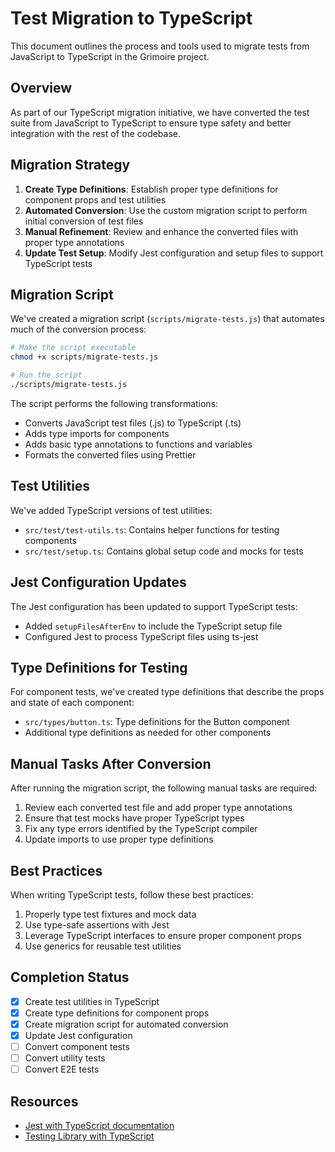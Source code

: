 # Test Migration to TypeScript

This document outlines the process and tools used to migrate tests from JavaScript to TypeScript in the Grimoire project.

## Overview

As part of our TypeScript migration initiative, we have converted the test suite from JavaScript to TypeScript to ensure type safety and better integration with the rest of the codebase.

## Migration Strategy

1. **Create Type Definitions**: Establish proper type definitions for component props and test utilities
2. **Automated Conversion**: Use the custom migration script to perform initial conversion of test files
3. **Manual Refinement**: Review and enhance the converted files with proper type annotations
4. **Update Test Setup**: Modify Jest configuration and setup files to support TypeScript tests

## Migration Script

We've created a migration script (`scripts/migrate-tests.js`) that automates much of the conversion process:

```bash
# Make the script executable
chmod +x scripts/migrate-tests.js

# Run the script
./scripts/migrate-tests.js
```

The script performs the following transformations:
- Converts JavaScript test files (.js) to TypeScript (.ts)
- Adds type imports for components
- Adds basic type annotations to functions and variables
- Formats the converted files using Prettier

## Test Utilities

We've added TypeScript versions of test utilities:

- `src/test/test-utils.ts`: Contains helper functions for testing components
- `src/test/setup.ts`: Contains global setup code and mocks for tests

## Jest Configuration Updates

The Jest configuration has been updated to support TypeScript tests:

- Added `setupFilesAfterEnv` to include the TypeScript setup file
- Configured Jest to process TypeScript files using ts-jest

## Type Definitions for Testing

For component tests, we've created type definitions that describe the props and state of each component:

- `src/types/button.ts`: Type definitions for the Button component
- Additional type definitions as needed for other components

## Manual Tasks After Conversion

After running the migration script, the following manual tasks are required:

1. Review each converted test file and add proper type annotations
2. Ensure that test mocks have proper TypeScript types
3. Fix any type errors identified by the TypeScript compiler
4. Update imports to use proper type definitions

## Best Practices

When writing TypeScript tests, follow these best practices:

1. Properly type test fixtures and mock data
2. Use type-safe assertions with Jest
3. Leverage TypeScript interfaces to ensure proper component props
4. Use generics for reusable test utilities

## Completion Status

- [x] Create test utilities in TypeScript
- [x] Create type definitions for component props
- [x] Create migration script for automated conversion
- [x] Update Jest configuration
- [ ] Convert component tests
- [ ] Convert utility tests
- [ ] Convert E2E tests

## Resources

- [Jest with TypeScript documentation](https://jestjs.io/docs/getting-started#using-typescript)
- [Testing Library with TypeScript](https://testing-library.com/docs/react-testing-library/setup#typescript) 